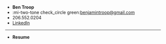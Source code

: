 <!-- docs/_sidebar.md -->

- **Ben Troop**
- :mi-two-tone check_circle green:benjamintroop@gmail.com
- 206.552.0204
- [LinkedIn](https://www.linkedin.com/in/bentroop)
---
- **Resume**

